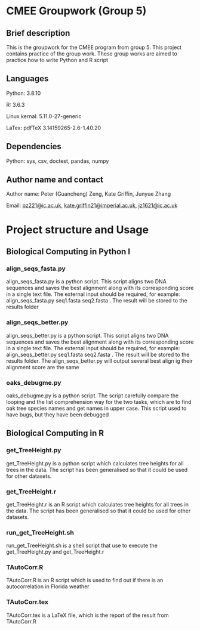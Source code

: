 # CMEE Groupwork (Group 5)
## Brief description
This is the groupwork for the CMEE program from group 5. This project contains practice of the group work. These group works are aimed to practice how to write Python and R script 


## Languages

Python: 3.8.10

R: 3.6.3

Linux kernal: 5.11.0-27-generic

LaTex: pdfTeX 3.14159265-2.6-1.40.20


## Dependencies
Python: sys, csv, doctest, pandas, numpy

## Author name and contact
Author name: Peter (Guancheng) Zeng, Kate Griffin, Junyue Zhang

Email: pz221@ic.ac.uk, kate.griffin21@imperial.ac.uk, jz1621@ic.ac.uk

# Project structure and Usage
## Biological Computing in Python I

### align_seqs_fasta.py

align_seqs_fasta.py is a python script. This script aligns two DNA sequences and saves the best alignment along with its corresponding score in a single text file. The external input should be required, for example: align_seqs_fasta.py seq1.fasta seq2.fasta . The result will be stored to the results folder

### align_seqs_better.py

align_seqs_better.py is a python script. This script aligns two DNA sequences and saves the best alignment along with its corresponding score in a single text file. The external input should be required, for example: align_seqs_better.py seq1.fasta seq2.fasta . The result will be stored to the results folder. The align_seqs_better.py will output several best align ig their alignment score are the same

### oaks_debugme.py

oaks_debugme.py is a python script. The script carefully compare the looping and the list comprehension way for the two tasks, which are to find oak tree species names and get names in upper case. This script used to have bugs, but they have been debugged

## Biological Computing in R
### get_TreeHeight.py

get_TreeHeight.py is a python script which calculates tree heights for all trees in the data. The script has been generalised so that it could be used for other datasets.

### get_TreeHeight.r

get_TreeHeight.r is an R script which calculates tree heights for all trees in the data. The script has been generalised so that it could be used for other datasets.

### run_get_TreeHeight.sh

run_get_TreeHeight.sh is a shell script that use to execute the get_TreeHeight.py and get_TreeHeight.r

### TAutoCorr.R

TAutoCorr.R is an R script which is used to find out if there is an autocorrelation in Florida weather

### TAutoCorr.tex

TAutoCorr.tex is a LaTeX file, which is the report of the result from TAutoCorr.R
